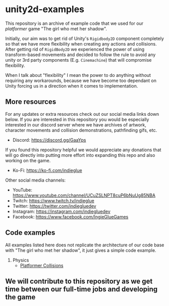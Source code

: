 # unity2d-examples

This repository is an archive of example code that we used for our *platformer* game "The girl who met her shadow".

Initially, our aim was to get rid of Unity's `Rigidbody2D` component completely so that we have more flexibility when creating any actions and collisions. After getting rid of `RigidBody2D` we experienced the power of using transform-based movements and decided to follow the rule to avoid any unity or 3rd party components (E.g. `Cinemachine`) that will compromise flexibility.

When I talk about "flexibility" I mean the power to do anything without requiring any workarounds, because we have become too dependant on Unity forcing us in a direction when it comes to implementation.

## More resources

For any updates or extra resources check out our social media links down below. If you are interested in this repository you would be especially interested in our discord server where we have archives of artwork, character movements and collision demonstrations, pathfinding gifs, etc.

* Discord: https://discord.gg/GaaYps

If you found this repository helpful we would appreciate any donations that will go directly into putting more effort into expanding this repo and also working on the game.

* Ko-Fi: https://ko-fi.com/indieglue

Other social media channels:

* YouTube: https://www.youtube.com/channel/UCuZSLNPT8cuP6bNuUg85NBA
* Twitch: https://www.twitch.tv/indieglue
* Twitter: https://twitter.com/indiegluedev
* Instagram: https://instagram.com/indiegluedev
* Facebook: https://www.facebook.com/IngieGlueGames

## Code examples

All examples listed here does not replicate the architecture of our code base with "The girl who met her shadow", it just gives a simple code example.

1. Physics
   - [Platformer Collisions](physics/collisions.md)

## We will contribute to this repository as we get time between our full-time jobs and developing the game



